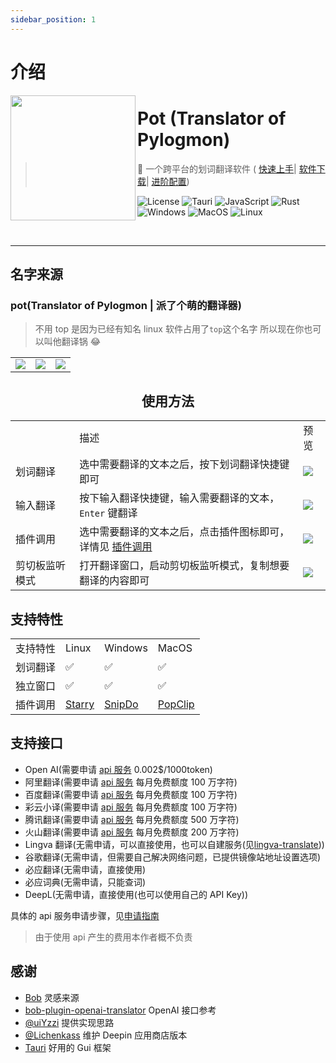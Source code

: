 ```yaml
---
sidebar_position: 1
---
```


# 介绍

<img width="200px" src="https://cdn.staticaly.com/gh/pot-app/pot-desktop/master/public/icon.png" align="left"/>

# Pot (Translator of Pylogmon)

> 🌈 一个跨平台的划词翻译软件 (
> [快速上手](/docs/tutorial/intro)|
> [软件下载](/download)|
> [进阶配置](/docs/category/软件配置))

![License](https://img.shields.io/github/license/pot-app/pot-desktop.svg)
![Tauri](https://img.shields.io/badge/Tauri-1.3.0-blue?logo=tauri)
![JavaScript](https://img.shields.io/badge/-JavaScript-yellow?logo=javascript&logoColor=white)
![Rust](https://img.shields.io/badge/-Rust-orange?logo=rust&logoColor=white)
![Windows](https://img.shields.io/badge/-Windows-blue?logo=windows&logoColor=white)
![MacOS](https://img.shields.io/badge/-macOS-black?&logo=apple&logoColor=white)
![Linux](https://img.shields.io/badge/-Linux-yellow?logo=linux&logoColor=white)

<br/>
<hr/>

## 名字来源

### pot(Translator of Pylogmon | 派了个萌的翻译器)

> 不用 top 是因为已经有知名 linux 软件占用了`top`这个名字
> 所以现在你也可以叫他翻译锅 😂

<div align="center">
<table>
<tr>
    <td> <img src="https://cdn.staticaly.com/gh/pot-app/pot-desktop/master/asset/1.png"/></td>
    <td> <img src="https://cdn.staticaly.com/gh/pot-app/pot-desktop/master/asset/2.png"/></td>
    <td> <img src="https://cdn.staticaly.com/gh/pot-app/pot-desktop/master/asset/3.png"/></td>
</tr>
</table>

## 使用方法

<table>
<tr>
    <td></td>
    <td>描述</td>
    <td>预览</td>
</tr>
<tr>
    <td>划词翻译</td>
    <td>选中需要翻译的文本之后，按下划词翻译快捷键即可</td>
    <td><img src="https://cdn.staticaly.com/gh/pot-app/pot-desktop/master/asset/example2.gif"/></td>
</tr>
<tr>
    <td>输入翻译</td>
    <td>按下输入翻译快捷键，输入需要翻译的文本，<code>Enter</code> 键翻译</td>
    <td><img src="https://cdn.staticaly.com/gh/pot-app/pot-desktop/master/asset/example3.gif"/></td>
</tr>
<tr>
    <td>插件调用</td>
    <td>选中需要翻译的文本之后，点击插件图标即可，详情见 <a href="/docs/tutorial/config/plugin_config">插件调用</a></td>
    <td><img src="https://cdn.staticaly.com/gh/pot-app/pot-desktop/master/asset/example1.gif"/></td>
</tr>
<tr>
    <td>剪切板监听模式</td>
    <td>打开翻译窗口，启动剪切板监听模式，复制想要翻译的内容即可</td>
    <td><img src="https://cdn.staticaly.com/gh/pot-app/pot-desktop/master/asset/example4.gif"/></td>
</tr>
</table>

</div>

## 支持特性

<table>
<tr>
    <td>支持特性</td>
    <td>Linux</td>
    <td>Windows</td>
    <td>MacOS</td>
</tr>
<tr>
    <td>划词翻译</td>
    <td>✅</td>
    <td>✅</td>
    <td>✅</td>
</tr>
<tr>
    <td>独立窗口</td>
    <td>✅</td>
    <td>✅</td>
    <td>✅</td>
</tr>
<tr>
    <td>插件调用</td>
    <td> <a href="/docs/tutorial/config/plugin_config#starrylinux">Starry</a></td>
    <td> <a href="/docs/tutorial/config/plugin_config#snipdowindows">SnipDo</a></td>
    <td> <a href="/docs/tutorial/config/plugin_config#popclipmacos">PopClip</a></td>
</tr>
</table>

## 支持接口

- Open AI(需要申请 [api 服务](/docs/category/api服务申请) 0.002$/1000token)
- 阿里翻译(需要申请 [api 服务](/docs/category/api服务申请) 每月免费额度 100 万字符)
- 百度翻译(需要申请 [api 服务](/docs/category/api服务申请) 每月免费额度 100 万字符)
- 彩云小译(需要申请 [api 服务](/docs/category/api服务申请) 每月免费额度 100 万字符)
- 腾讯翻译(需要申请 [api 服务](/docs/category/api服务申请) 每月免费额度 500 万字符)
- 火山翻译(需要申请 [api 服务](/docs/category/api服务申请) 每月免费额度 200 万字符)
- Lingva 翻译(无需申请，可以直接使用，也可以自建服务(见[lingva-translate](https://github.com/TheDavidDelta/lingva-translate)))
- 谷歌翻译(无需申请，但需要自己解决网络问题，已提供镜像站地址设置选项)
- 必应翻译(无需申请，直接使用)
- 必应词典(无需申请，只能查词)
- DeepL(无需申请，直接使用(也可以使用自己的 API Key))

具体的 api 服务申请步骤，见[申请指南](/docs/category/api服务申请)

> 由于使用 api 产生的费用本作者概不负责

## 感谢

- [Bob](https://github.com/ripperhe/Bob) 灵感来源
- [bob-plugin-openai-translator](https://github.com/yetone/bob-plugin-openai-translator) OpenAI 接口参考
- [@uiYzzi](https://github.com/uiYzzi) 提供实现思路
- [@Lichenkass](https://github.com/Lichenkass) 维护 Deepin 应用商店版本
- [Tauri](https://github.com/tauri-apps/tauri) 好用的 Gui 框架
